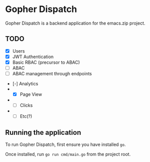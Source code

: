 # Gopher Dispatch

Gopher Dispatch is a backend application for the emacs.zip project.

## TODO

- [x] Users
- [x] JWT Authentication
- [x] Basic RBAC (precursor to ABAC)
- [ ] ABAC
- [ ] ABAC management through endpoints
- [-] Analytics
- - [x] Page View
- - [ ] Clicks
- - [ ] Etc(?)

## Running the application

To run Gopher Dispatch, first ensure you have installed `go`.

Once installed, run `go run cmd/main.go` from the project root.

